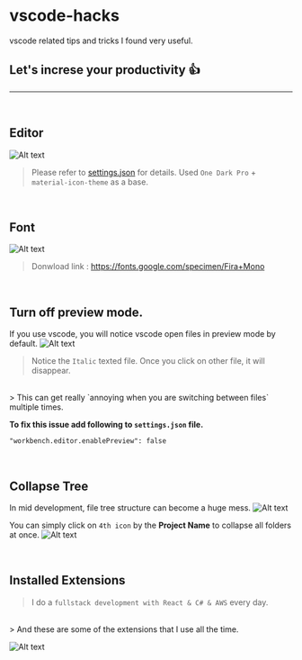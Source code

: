 # vscode-hacks
vscode related tips and tricks I found very useful.

## Let's increse your productivity 👍
---------------------
<br/>

## Editor
![Alt text](/img/editor.png?raw=true "Editor")

> Please refer to [settings.json](./settings.json) for details.
> Used `One Dark Pro` + `material-icon-theme` as a base.

<br/>

## Font
![Alt text](/img/fira-mono.png?raw=true "Fira Mono")

> Donwload link : https://fonts.google.com/specimen/Fira+Mono

<br/>

## Turn off preview mode.

If you use vscode, you will notice vscode open files in preview mode by default.
![Alt text](/img/preview-mode.png?raw=true "file preview mode")
> Notice the `Italic` texted file. Once you click on other file, it will disappear. 
<br/>
> This can get really `annoying when you are switching between files` multiple times.

**To fix this issue add following to `settings.json` file.**

```
"workbench.editor.enablePreview": false
```

<br/>

## Collapse Tree

In mid development, file tree structure can become a huge mess.
![Alt text](/img/tree.png?raw=true "Tree view")

You can simply click on `4th icon` by the **Project Name** to collapse all folders at once.
![Alt text](/img/tree-icons.png?raw=true "Tree icon")

<br/>

## Installed Extensions
> I do a `fullstack development with React & C# & AWS` every day.
<br/>
> And these are some of the extensions that I use all the time.

![Alt text](/img/extensions.png?raw=true "Extensions")